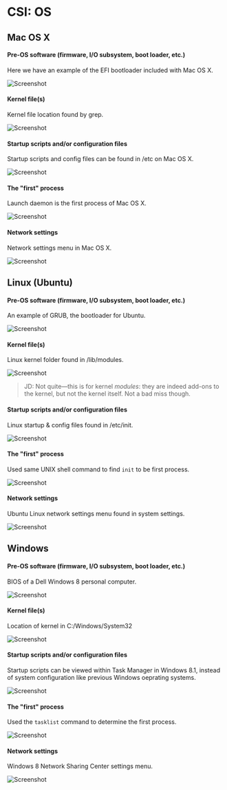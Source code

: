 CSI: OS
========

## Mac OS X

#### Pre-OS software (firmware, I/O subsystem, boot loader, etc.)

Here we have an example of the EFI bootloader included with Mac OS X.

![Screenshot](mac-pre-os.jpg)

#### Kernel file(s)

Kernel file location found by grep.

![Screenshot](mac-kernel.png)

#### Startup scripts and/or configuration files

Startup scripts and config files can be found in /etc on Mac OS X.

![Screenshot](mac-startup.png)

#### The "first" process

Launch daemon is the first process of Mac OS X.

![Screenshot](mac-first-process.png)

#### Network settings

Network settings menu in Mac OS X.

![Screenshot](mac-network-settings.png)


## Linux (Ubuntu)

#### Pre-OS software (firmware, I/O subsystem, boot loader, etc.)

An example of GRUB, the bootloader for Ubuntu.

![Screenshot](linux-pre-os.png)

#### Kernel file(s)

Linux kernel folder found in /lib/modules.

![Screenshot](linux-kernel.png)

> JD: Not quite—this is for kernel *modules*: they are indeed add-ons to the kernel, but not the kernel itself. Not a bad miss though.

#### Startup scripts and/or configuration files

Linux startup & config files found in /etc/init.

![Screenshot](linux-startup.png)

#### The "first" process

Used same UNIX shell command to find `init` to be first process.

![Screenshot](linux-first-process.png)

#### Network settings

Ubuntu Linux network settings menu found in system settings.

![Screenshot](linux-network-settings.png)

## Windows

#### Pre-OS software (firmware, I/O subsystem, boot loader, etc.)

BIOS of a Dell Windows 8 personal computer.

![Screenshot](windows-pre-os.jpg)

#### Kernel file(s)

Location of kernel in C:/Windows/System32

![Screenshot](windows-kernel.png)

#### Startup scripts and/or configuration files

Startup scripts can be viewed within Task Manager in Windows 8.1, instead of system configuration like previous Windows oeprating systems.

![Screenshot](windows-startup.png)

#### The "first" process

Used the `tasklist` command to determine the first process.

![Screenshot](windows-first-process.png)

#### Network settings

Windows 8 Network Sharing Center settings menu.

![Screenshot](windows-network-settings.png)
